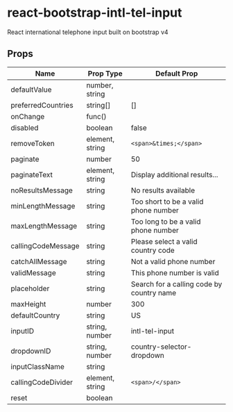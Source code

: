 # react-bootstrap-intl-tel-input
React international telephone input built on bootstrap v4

## Props

| Name               | Prop Type       | Default Prop                              |
|--------------------|-----------------|-------------------------------------------|
| defaultValue       | number, string  |                                           |
| preferredCountries | string[]        | []                                        |
| onChange           | func()          |                                           |
| disabled           | boolean         | false                                     |
| removeToken        | element, string | `<span>&times;</span>`                    |
| paginate           | number          | 50                                        |
| paginateText       | element, string | Display additional results...             |
| noResultsMessage   | string          | No results available                      |
| minLengthMessage   | string          | Too short to be a valid phone number      |
| maxLengthMessage   | string          | Too long to be a valid phone number       |
| callingCodeMessage | string          | Please select a valid country code        |
| catchAllMessage    | string          | Not a valid phone number                  |
| validMessage       | string          | This phone number is valid                |
| placeholder        | string          | Search for a calling code by country name |
| maxHeight          | number          | 300                                       |
| defaultCountry     | string          | US                                        |
| inputID            | string, number  | intl-tel-input                            |
| dropdownID         | string, number  | country-selector-dropdown                 |
| inputClassName     | string          |                                           |
| callingCodeDivider | element, string | `<span>/</span>`                          |
| reset              | boolean         |                                           |
